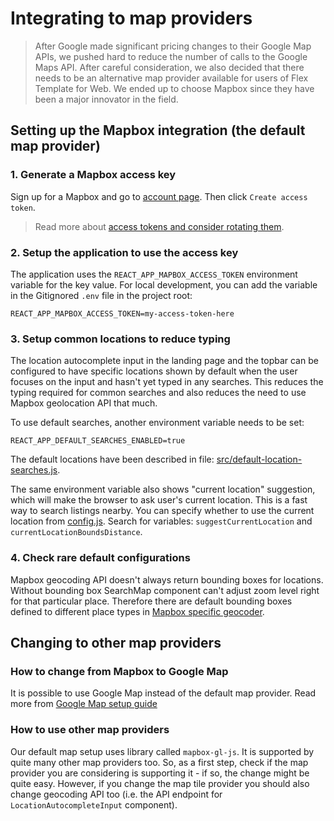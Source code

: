 # Integrating to map providers

> After Google made significant pricing changes to their Google Map APIs, we pushed hard to reduce
> the number of calls to the Google Maps API. After careful consideration, we also decided that
> there needs to be an alternative map provider available for users of Flex Template for Web. We
> ended up to choose Mapbox since they have been a major innovator in the field.

## Setting up the Mapbox integration (the default map provider)

### 1. Generate a Mapbox access key

Sign up for a Mapbox and go to [account page](https://www.mapbox.com/account/). Then click
`Create access token`.

> Read more about
> [access tokens and consider rotating them](https://www.mapbox.com/help/how-access-tokens-work/).

### 2. Setup the application to use the access key

The application uses the `REACT_APP_MAPBOX_ACCESS_TOKEN` environment variable for the key value. For
local development, you can add the variable in the Gitignored `.env` file in the project root:

```
REACT_APP_MAPBOX_ACCESS_TOKEN=my-access-token-here
```

### 3. Setup common locations to reduce typing

The location autocomplete input in the landing page and the topbar can be configured to have
specific locations shown by default when the user focuses on the input and hasn't yet typed in any
searches. This reduces the typing required for common searches and also reduces the need to use
Mapbox geolocation API that much.

To use default searches, another environment variable needs to be set:

```
REACT_APP_DEFAULT_SEARCHES_ENABLED=true
```

The default locations have been described in file:
[src/default-location-searches.js](../src/default-location-searches.js).

The same environment variable also shows "current location" suggestion, which will make the browser
to ask user's current location. This is a fast way to search listings nearby. You can specify
whether to use the current location from [config.js](../src/config.js). Search for variables:
`suggestCurrentLocation` and `currentLocationBoundsDistance`.

### 4. Check rare default configurations

Mapbox geocoding API doesn't always return bounding boxes for locations. Without bounding box
SearchMap component can't adjust zoom level right for that particular place. Therefore there are
default bounding boxes defined to different place types in
[Mapbox specific geocoder](../src/components/LocationAutocompleteInput/GeocoderMapbox.js).

## Changing to other map providers

### How to change from Mapbox to Google Map

It is possible to use Google Map instead of the default map provider. Read more from
[Google Map setup guide](./google-maps.md)

### How to use other map providers

Our default map setup uses library called `mapbox-gl-js`. It is supported by quite many other map
providers too. So, as a first step, check if the map provider you are considering is supporting it -
if so, the change might be quite easy. However, if you change the map tile provider you should also
change geocoding API too (i.e. the API endpoint for `LocationAutocompleteInput` component).
